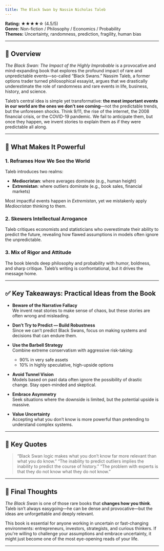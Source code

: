 ```yaml
---
title: The Black Swan by Nassim Nicholas Taleb
---
```



<!-- # 📘 Book Review: *The Black Swan* by Nassim Nicholas Taleb -->

**Rating:** ★★★★☆ (4.5/5)  
**Genre:** Non-fiction / Philosophy / Economics / Probability  
**Themes:** Uncertainty, randomness, prediction, fragility, human bias  

---

## 📝 Overview

*The Black Swan: The Impact of the Highly Improbable* is a provocative and mind-expanding book that explores the profound impact of rare and unpredictable events—so-called “Black Swans.” Nassim Taleb, a former options trader turned philosophical essayist, argues that we drastically underestimate the role of randomness and rare events in life, business, history, and science.

Taleb’s central idea is simple yet transformative: **the most important events in our world are the ones we don’t see coming**—not the predictable trends, but the unforeseen shocks. Think 9/11, the rise of the internet, the 2008 financial crisis, or the COVID-19 pandemic. We fail to anticipate them, but once they happen, we invent stories to explain them as if they were predictable all along.

---

## 🌟 What Makes It Powerful

### 1. Reframes How We See the World  

Taleb introduces two realms:

- **Mediocristan**: where averages dominate (e.g., human height)
- **Extremistan**: where outliers dominate (e.g., book sales, financial markets)

Most impactful events happen in *Extremistan*, yet we mistakenly apply *Mediocristan* thinking to them.

### 2. Skewers Intellectual Arrogance  

Taleb critiques economists and statisticians who overestimate their ability to predict the future, revealing how flawed assumptions in models often ignore the unpredictable.

### 3. Mix of Rigor and Attitude  

The book blends deep philosophy and probability with humor, boldness, and sharp critique. Taleb’s writing is confrontational, but it drives the message home.

---

## ✅ Key Takeaways: Practical Ideas from the Book

- **Beware of the Narrative Fallacy**  
  We invent neat stories to make sense of chaos, but these stories are often wrong and misleading.

- **Don’t Try to Predict — Build Robustness**  
  Since we can’t predict Black Swans, focus on making systems and decisions that can endure them.

- **Use the Barbell Strategy**  
  Combine extreme conservatism with aggressive risk-taking:  
  - 90% in very safe assets  
  - 10% in highly speculative, high-upside options

- **Avoid Tunnel Vision**  
  Models based on past data often ignore the possibility of drastic change. Stay open-minded and skeptical.

- **Embrace Asymmetry**  
  Seek situations where the downside is limited, but the potential upside is massive.

- **Value Uncertainty**  
  Accepting what you don’t know is more powerful than pretending to understand complex systems.

---

## 💬 Key Quotes

> “Black Swan logic makes what you don’t know far more relevant than what you do know.”
> “The inability to predict outliers implies the inability to predict the course of history.”
> “The problem with experts is that they do not know what they do not know.”

---

## 🧠 Final Thoughts

*The Black Swan* is one of those rare books that **changes how you think**. Taleb isn’t always easygoing—he can be dense and provocative—but the ideas are unforgettable and deeply relevant.  

This book is essential for anyone working in uncertain or fast-changing environments: entrepreneurs, investors, strategists, and curious thinkers. If you're willing to challenge your assumptions and embrace uncertainty, it might just become one of the most eye-opening reads of your life.

---
